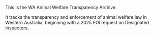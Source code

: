 This is the WA Animal Welfare Transparency Archive.

It tracks the transparency and enforcement of animal welfare law in Western Australia, beginning with a 2025 FOI request on Designated Inspectors.